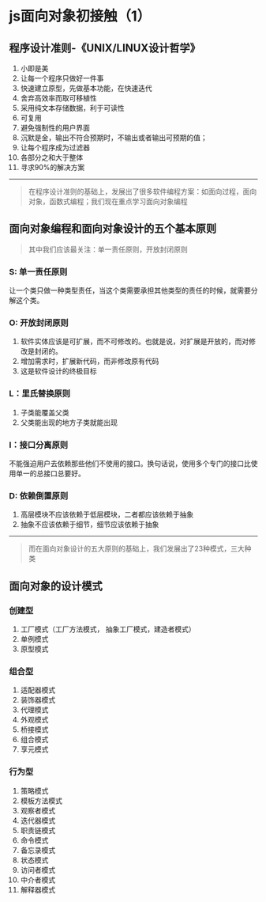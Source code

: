 # js面向对象初接触（1）
## 程序设计准则-《UNIX/LINUX设计哲学》
1. 小即是美
2. 让每一个程序只做好一件事
3. 快速建立原型，先做基本功能，在快速迭代
4. 舍弃高效率而取可移植性
5. 采用纯文本存储数据，利于可读性
6. 可复用
7. 避免强制性的用户界面
8. 沉默是金，输出不符合预期时，不输出或者输出可预期的值；
9. 让每个程序成为过滤器
10. 各部分之和大于整体
11. 寻求90%的解决方案

------

> 在程序设计准则的基础上，发展出了很多软件编程方案：如面向过程，面向对象，函数式编程；我们现在重点学习面向对象编程

## 面向对象编程和面向对象设计的五个基本原则
> 其中我们应该最关注：单一责任原则，开放封闭原则

### S: 单一责任原则
让一个类只做一种类型责任，当这个类需要承担其他类型的责任的时候，就需要分解这个类。

### O: 开放封闭原则
1. 软件实体应该是可扩展，而不可修改的。也就是说，对扩展是开放的，而对修改是封闭的。
2. 增加需求时，扩展新代码，而非修改原有代码
3. 这是软件设计的终极目标

### L：里氏替换原则
1. 子类能覆盖父类
2. 父类能出现的地方子类就能出现

### I：接口分离原则
不能强迫用户去依赖那些他们不使用的接口。换句话说，使用多个专门的接口比使用单一的总接口总要好。 

### D: 依赖倒置原则
1. 高层模块不应该依赖于低层模块，二者都应该依赖于抽象 
2. 抽象不应该依赖于细节，细节应该依赖于抽象

------

> 而在面向对象设计的五大原则的基础上，我们发展出了23种模式，三大种类

## 面向对象的设计模式
### 创建型
1. 工厂模式（工厂方法模式， 抽象工厂模式，建造者模式）
2. 单例模式
3. 原型模式

### 组合型
1. 适配器模式
2. 装饰器模式
3. 代理模式
4. 外观模式
5. 桥接模式
6. 组合模式
7. 享元模式

### 行为型
1. 策略模式
2. 模板方法模式
3. 观察者模式
4. 迭代器模式
5. 职责链模式
6. 命令模式
7. 备忘录模式
8. 状态模式
9. 访问者模式
10. 中介者模式
11. 解释器模式
